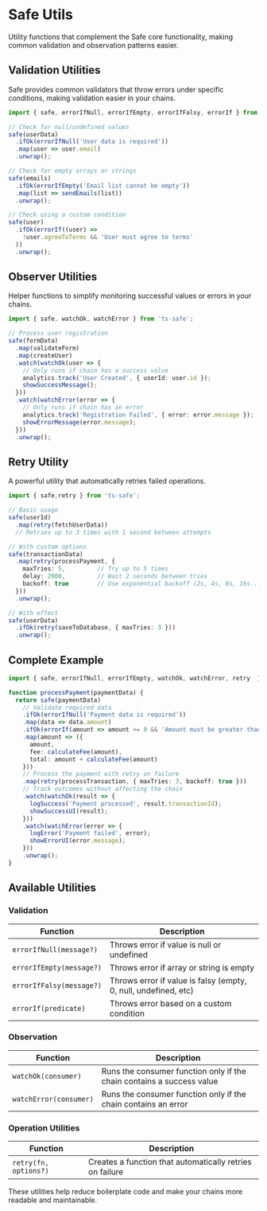 # Safe Utils

Utility functions that complement the Safe core functionality, making common validation and observation patterns easier.

## Validation Utilities

Safe provides common validators that throw errors under specific conditions, making validation easier in your chains.

```typescript
import { safe, errorIfNull, errorIfEmpty, errorIfFalsy, errorIf } from 'ts-safe';

// Check for null/undefined values
safe(userData)
  .ifOk(errorIfNull('User data is required'))
  .map(user => user.email)
  .unwrap();

// Check for empty arrays or strings
safe(emails)
  .ifOk(errorIfEmpty('Email list cannot be empty'))
  .map(list => sendEmails(list))
  .unwrap();

// Check using a custom condition
safe(user)
  .ifOk(errorIf((user) => 
    !user.agreeToTerms && 'User must agree to terms'
  ))
  .unwrap();
```

## Observer Utilities

Helper functions to simplify monitoring successful values or errors in your chains.

```typescript
import { safe, watchOk, watchError } from 'ts-safe';

// Process user registration
safe(formData)
  .map(validateForm)
  .map(createUser)
  .watch(watchOk(user => {
    // Only runs if chain has a success value
    analytics.track('User Created', { userId: user.id });
    showSuccessMessage();
  }))
  .watch(watchError(error => {
    // Only runs if chain has an error
    analytics.track('Registration Failed', { error: error.message });
    showErrorMessage(error.message);
  }))
  .unwrap();
```

## Retry Utility

A powerful utility that automatically retries failed operations.

```typescript
import { safe,retry } from 'ts-safe';

// Basic usage
safe(userId)
  .map(retry(fetchUserData))
  // Retries up to 3 times with 1 second between attempts

// With custom options
safe(transactionData)
  .map(retry(processPayment, { 
    maxTries: 5,         // Try up to 5 times
    delay: 2000,         // Wait 2 seconds between tries
    backoff: true        // Use exponential backoff (2s, 4s, 8s, 16s...)
  }))
  .unwrap();

// With effect
safe(userData)
  .ifOk(retry(saveToDatabase, { maxTries: 3 }))
  .unwrap();
```

## Complete Example

```typescript
import { safe, errorIfNull, errorIfEmpty, watchOk, watchError, retry  } from 'ts-safe';

function processPayment(paymentData) {
  return safe(paymentData)
    // Validate required data
    .ifOk(errorIfNull('Payment data is required'))
    .map(data => data.amount)
    .ifOk(errorIf(amount => amount <= 0 && 'Amount must be greater than zero'))
    .map(amount => ({
      amount,
      fee: calculateFee(amount),
      total: amount + calculateFee(amount)
    }))
    // Process the payment with retry on failure
    .map(retry(processTransaction, { maxTries: 3, backoff: true }))
    // Track outcomes without affecting the chain
    .watch(watchOk(result => {
      logSuccess('Payment processed', result.transactionId);
      showSuccessUI(result);
    }))
    .watch(watchError(error => {
      logError('Payment failed', error);
      showErrorUI(error.message);
    }))
    .unwrap();
}
```

## Available Utilities

### Validation

| Function | Description |
|----------|-------------|
| `errorIfNull(message?)` | Throws error if value is null or undefined |
| `errorIfEmpty(message?)` | Throws error if array or string is empty |
| `errorIfFalsy(message?)` | Throws error if value is falsy (empty, 0, null, undefined, etc) |
| `errorIf(predicate)` | Throws error based on a custom condition |

### Observation

| Function | Description |
|----------|-------------|
| `watchOk(consumer)` | Runs the consumer function only if the chain contains a success value |
| `watchError(consumer)` | Runs the consumer function only if the chain contains an error |

### Operation Utilities

| Function | Description |
|----------|-------------|
| `retry(fn, options?)` | Creates a function that automatically retries on failure |

These utilities help reduce boilerplate code and make your chains more readable and maintainable.